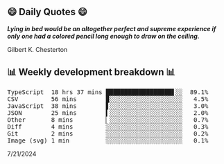 ## 😄 Daily Quotes 😄

_**Lying in bed would be an altogether perfect and supreme experience if only one had a colored pencil long enough to draw on the ceiling.**_

Gilbert K. Chesterton



## 📊 Weekly development breakdown 📊

<pre>TypeScript  18 hrs 37 mins ██████████████████▋░░  89.1%
CSV         56 mins        ▉░░░░░░░░░░░░░░░░░░░░   4.5%
JavaScript  38 mins        ▋░░░░░░░░░░░░░░░░░░░░   3.0%
JSON        25 mins        ▍░░░░░░░░░░░░░░░░░░░░   2.0%
Other       8 mins         ▏░░░░░░░░░░░░░░░░░░░░   0.7%
Diff        4 mins         ░░░░░░░░░░░░░░░░░░░░░   0.3%
Git         2 mins         ░░░░░░░░░░░░░░░░░░░░░   0.2%
Image (svg) 1 min          ░░░░░░░░░░░░░░░░░░░░░   0.1%</pre>

7/21/2024